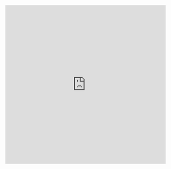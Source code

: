 <iframe width="100%" height="500" frameborder="0"
  src="https://observablehq.com/embed/bfa439efbeb8411b?cell=*"></iframe>

